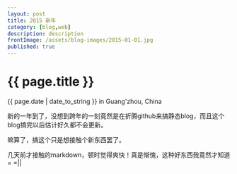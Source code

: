 ```yaml
---
layout: post
title: 2015 新年
category: [blog,web]
description: description
frontImage: /assets/blog-images/2015-01-01.jpg
published: true
---
```


{{ page.title }}
===
{{ page.date | date_to_string }} in Guang'zhou, China

新的一年到了，没想到跨年的一刻竟然是在折腾github来搞静态blog，而且这个blog搞完以后估计好久都不会更新。





嘛算了，搞这个只是想接触个新东西罢了。

几天前才接触的markdown，顿时觉得爽快！真是惭愧，这种好东西我竟然才知道= =||